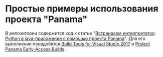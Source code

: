 # Простые примеры использования проекта "Panama"

В репозитории содержится код к статье "[Встраиваем интерпретатор Python в java-приложение с помощью проекта Panama](https://habr.com/ru/post/440470/)". Для его выполнения понадобятся [Build Tools for Visual Studio 2017](https://visualstudio.microsoft.com/ru/downloads/) и [Project Panama Early-Access Builds](http://jdk.java.net/panama/).
